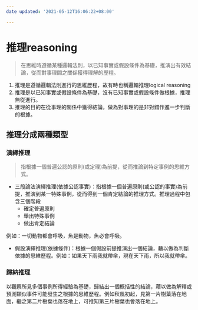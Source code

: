 ```yaml
---
date updated: '2021-05-12T16:06:22+08:00'

---
```


# 推理reasoning

> 在思維時遵循某種邏輯法則，以已知事實或假設條件為基礎，推演出有效結論，從而對事理間之關係獲得理解的歷程。

1.  推理是遵循邏輯法則進行的思維歷程，故有時也稱邏輯推理logical reasoning
2.  推理是以已知事實或假設條件為基礎，沒有已知事實或假設條件做根據，推理無從進行。
3.  推理的目的在從事理的關係中獲得結論，做為對事理的是非對錯作進一步判斷的根據。

## 推理分成兩種類型

### 演繹推理

> 指根據一個普遍公認的原則(或定理)為前提，從而推論到特定事例的思維方式。

-   三段論法演繹推理(依據公認事實)：指根據一個普遍原則(或公認的事實)為前提，推演到某一特殊事例，從而得到一個肯定結論的推理方式。推理過程中包含三個階段
    -   確定普遍原則
    -   舉出特殊事例
    -   做出肯定結論

例如：一切動物都會呼吸，魚是動物，魚必會呼吸。

-   假設演繹推理(依據條件)：根據一個假設前提推演出一個結論，藉以做為判斷依據的思維歷程。例如：如果天下雨我就帶傘，現在天下雨，所以我就帶傘。

### 歸納推理

以觀察所見多個事例所得經驗為基礎，歸結出一個概括性的結論，藉以做為解釋或預測類似事件可能發生之根據的思維歷程。例如秋風初起，見第一片樹葉落在地面，繼之第二片樹葉也落在地上，可推知第三片樹葉也會落在地上。
